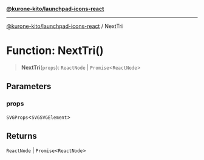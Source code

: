 [**@kurone-kito/launchpad-icons-react**](../README.md)

***

[@kurone-kito/launchpad-icons-react](../globals.md) / NextTri

# Function: NextTri()

> **NextTri**(`props`): `ReactNode` \| `Promise`\<`ReactNode`\>

## Parameters

### props

`SVGProps`\<`SVGSVGElement`\>

## Returns

`ReactNode` \| `Promise`\<`ReactNode`\>
